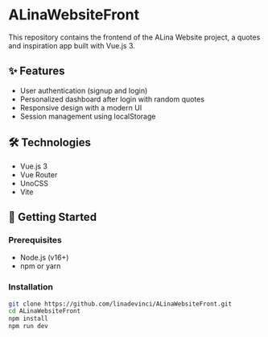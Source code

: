 # ALinaWebsiteFront

This repository contains the frontend of the ALina Website project, a quotes and inspiration app built with Vue.js 3.

## ✨ Features

- User authentication (signup and login)
- Personalized dashboard after login with random quotes
- Responsive design with a modern UI
- Session management using localStorage

## 🛠️ Technologies

- Vue.js 3
- Vue Router
- UnoCSS
- Vite

## 🚀 Getting Started

### Prerequisites

- Node.js (v16+)
- npm or yarn

### Installation

```bash
git clone https://github.com/linadevinci/ALinaWebsiteFront.git
cd ALinaWebsiteFront
npm install
npm run dev
